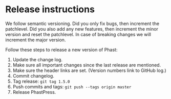 # Release instructions

We follow semantic versioning. Did you only fix bugs, then increment the
patchlevel. Did you also add any new features, then increment the minor version
and reset the patchlevel. In case of breaking changes we will increment the
major version.

Follow these steps to release a new version of Phast:

1. Update the change log.
  1. Make sure all important changes since the last release are mentioned.
  1. Make sure the header links are set. (Version numbers link to GitHub log.)
1. Commit changelog.
1. Tag release: `git tag 1.5.0`
1. Push commits and tags: `git push --tags origin master`
1. Release PhastPress.

